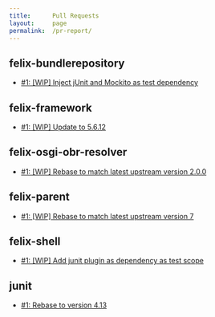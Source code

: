 ```yaml
---
title:      Pull Requests
layout:     page
permalink:  /pr-report/
---
```



## felix-bundlerepository

- [#1: [WIP] Inject jUnit and Mockito as test dependency](https://src.fedoraproject.org/rpms/felix-bundlerepository/pull-request/1)


## felix-framework

- [#1: [WIP] Update to 5.6.12](https://src.fedoraproject.org/rpms/felix-framework/pull-request/1)


## felix-osgi-obr-resolver

- [#1: [WIP] Rebase to match latest upstream version 2.0.0](https://src.fedoraproject.org/rpms/felix-osgi-obr-resolver/pull-request/1)


## felix-parent

- [#1: [WIP] Rebase to match latest upstream version 7](https://src.fedoraproject.org/rpms/felix-parent/pull-request/1)


## felix-shell

- [#1: [WIP] Add junit plugin as dependency as test scope](https://src.fedoraproject.org/rpms/felix-shell/pull-request/1)


## junit

- [#1: Rebase to version 4.13](https://src.fedoraproject.org/rpms/junit/pull-request/1)

